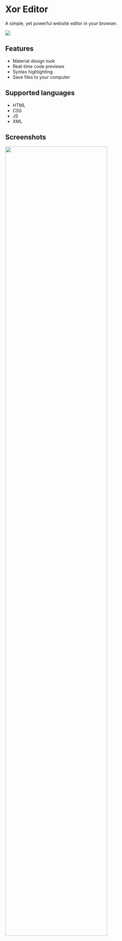 # Xor Editor
A simple, yet powerful website editor in your browser.

[![](https://img.shields.io/badge/Try%20it-online-brightgreen.svg)](https://devakira.github.io/xor/)

## Features

 - Material design look
 - Real-time code previews
 - Syntax highlighting
 - Save files to your computer

## Supported languages

 - HTML
 - CSS
 - JS
 - XML

## Screenshots

<img width="80%" src="https://cdn.discordapp.com/attachments/465858491261779970/543817949660839936/unknown.png">

